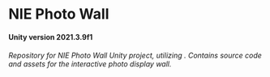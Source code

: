 # NIE Photo Wall
#### Unity version 2021.3.9f1
###### Repository for NIE Photo Wall Unity project, utilizing . Contains source code and assets for the interactive photo display wall.
